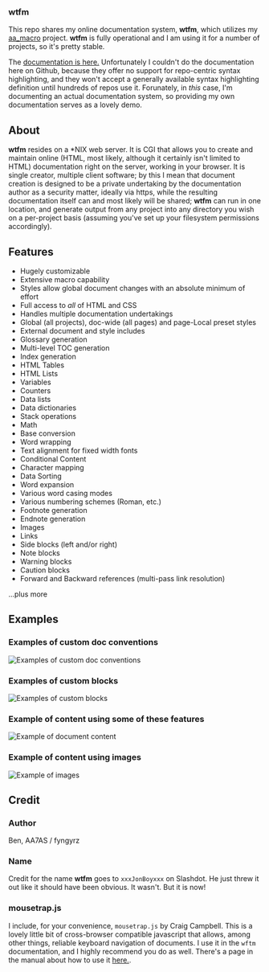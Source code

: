 ### wtfm

This repo shares my online documentation system, **wtfm**, which utilizes my
[aa_macro](https://github.com/fyngyrz/aa_macro)
project. **wtfm** is fully operational and I am using it for a number
of projects, so it's pretty stable.

The [documentation is here.](http://ourtimelines.com/wtfm/tocpage.html)
Unfortunately I couldn't do the documentation here on Github, because they
offer no support for repo-centric syntax highlighting, and they won't
accept a generally available syntax highlighting definition until hundreds
of repos use it. Forunately, in _this_ case, I'm documenting an actual documentation
system, so providing my own documentation serves as a lovely demo.

## About

**wtfm** resides on a \*NIX web server. It is CGI that allows you to
create and maintain online \(HTML, most likely, although it certainly
isn't limited to HTML\) documentation right on the server,
working in your browser. It is single creator, multiple client software;
by this I mean that document creation is designed to be a private
undertaking by the documentation author as a security matter, ideally
via https, while the resulting documentation itself can and most likely
will be shared; **wtfm**  can run in one location, and generate output
from any project into any directory you wish on a per-project basis
\(assuming you've set up your filesystem permissions accordingly\).

## Features

* Hugely customizable
* Extensive macro capability
* Styles allow global document changes with an absolute minimum of effort
* Full access to *all* of HTML and CSS
* Handles multiple documentation undertakings
* Global \(all projects\), doc-wide \(all pages\) and page-Local preset styles
* External document and style includes
* Glossary generation
* Multi-level TOC generation
* Index generation
* HTML Tables
* HTML Lists
* Variables
* Counters
* Data lists
* Data dictionaries
* Stack operations
* Math
* Base conversion
* Word wrapping
* Text alignment for fixed width fonts
* Conditional Content
* Character mapping
* Data Sorting
* Word expansion
* Various word casing modes
* Various numbering schemes \(Roman, etc.\)
* Footnote generation
* Endnote generation
* Images
* Links
* Side blocks \(left and/or right\)
* Note blocks
* Warning blocks
* Caution blocks
* Forward and Backward references \(multi-pass link resolution\)

...plus more

## Examples

### Examples of custom doc conventions
![Examples of custom doc conventions](http://fyngyrz.com/images/wtfmx1.png)

### Examples of custom blocks
![Examples of custom blocks](http://fyngyrz.com/images/wtfmx2a.png)

### Example of content using some of these features
![Example of document content](http://fyngyrz.com/images/wtfmx3.png)

### Example of content using images
![Example of images](http://fyngyrz.com/images/wtfmx4.png)

## Credit

### Author
Ben, AA7AS / fyngyrz

### Name
Credit for the name **wtfm** goes to `xxxJonBoyxxx` on Slashdot.
He just threw it out like it should have been obvious. It wasn't.
But it is now!

### mousetrap.js

I include, for your convenience, `mousetrap.js` by Craig Campbell. This
is a lovely little bit of cross-browser compatible javascript that
allows, among other things, reliable keyboard navigation of documents. I
use it in the `wftm` documentation, and I highly recommend you do as
well. There's a page in the manual about how to use
it [here.](http://ourtimelines.com/wtfm/mousetrap.html).
